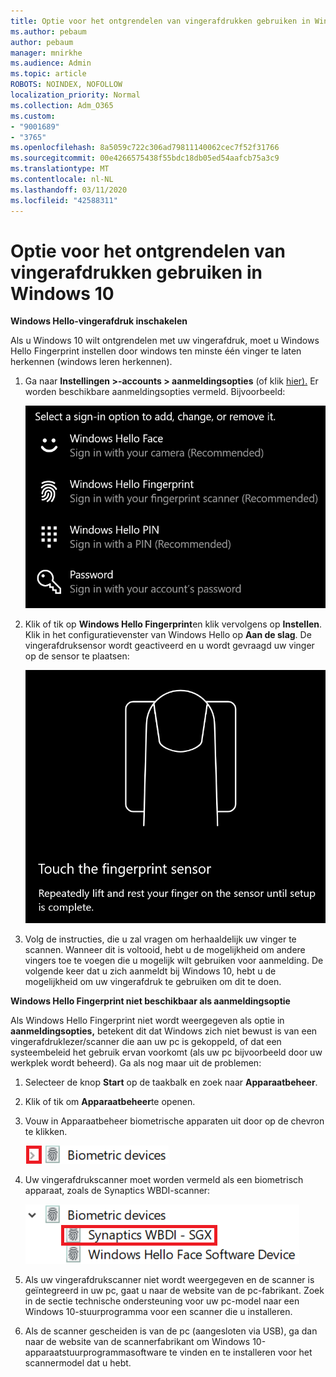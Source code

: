 ```yaml
---
title: Optie voor het ontgrendelen van vingerafdrukken gebruiken in Windows 10
ms.author: pebaum
author: pebaum
manager: mnirkhe
ms.audience: Admin
ms.topic: article
ROBOTS: NOINDEX, NOFOLLOW
localization_priority: Normal
ms.collection: Adm_O365
ms.custom:
- "9001689"
- "3765"
ms.openlocfilehash: 8a5059c722c306ad79811140062cec7f52f31766
ms.sourcegitcommit: 00e4266575438f55bdc18db05ed54aafcb75a3c9
ms.translationtype: MT
ms.contentlocale: nl-NL
ms.lasthandoff: 03/11/2020
ms.locfileid: "42588311"
---
```

# <a name="use-fingerprint-unlock-option-in-windows-10"></a>Optie voor het ontgrendelen van vingerafdrukken gebruiken in Windows 10

**Windows Hello-vingerafdruk inschakelen**

Als u Windows 10 wilt ontgrendelen met uw vingerafdruk, moet u Windows Hello Fingerprint instellen door windows ten minste één vinger te laten herkennen (windows leren herkennen). 

1. Ga naar **Instellingen >-accounts > aanmeldingsopties** (of klik [hier).](ms-settings:signinoptions?activationSource=GetHelp) Er worden beschikbare aanmeldingsopties vermeld. Bijvoorbeeld:

    ![Aanmeldingsopties.](media/sign-in-options.png)

2. Klik of tik op **Windows Hello Fingerprint**en klik vervolgens op **Instellen**. Klik in het configuratievenster van Windows Hello op **Aan de slag**. De vingerafdruksensor wordt geactiveerd en u wordt gevraagd uw vinger op de sensor te plaatsen:

   ![Vingerafdruksensor.](media/fingerprint-sensor.png)

3. Volg de instructies, die u zal vragen om herhaaldelijk uw vinger te scannen. Wanneer dit is voltooid, hebt u de mogelijkheid om andere vingers toe te voegen die u mogelijk wilt gebruiken voor aanmelding. De volgende keer dat u zich aanmeldt bij Windows 10, hebt u de mogelijkheid om uw vingerafdruk te gebruiken om dit te doen.

**Windows Hello Fingerprint niet beschikbaar als aanmeldingsoptie**

Als Windows Hello Fingerprint niet wordt weergegeven als optie in **aanmeldingsopties,** betekent dit dat Windows zich niet bewust is van een vingerafdruklezer/scanner die aan uw pc is gekoppeld, of dat een systeembeleid het gebruik ervan voorkomt (als uw pc bijvoorbeeld door uw werkplek wordt beheerd). Ga als nog maar uit de problemen: 

1. Selecteer de knop **Start** op de taakbalk en zoek naar **Apparaatbeheer**.

2. Klik of tik om **Apparaatbeheer**te openen.

3. Vouw in Apparaatbeheer biometrische apparaten uit door op de chevron te klikken.

   ![Biometrische apparaten.](media/biometric-devices.png)

4. Uw vingerafdrukscanner moet worden vermeld als een biometrisch apparaat, zoals de Synaptics WBDI-scanner:

   ![Biometrische apparaten.](media/biometric-devices-expanded.png)

5. Als uw vingerafdrukscanner niet wordt weergegeven en de scanner is geïntegreerd in uw pc, gaat u naar de website van de pc-fabrikant. Zoek in de sectie technische ondersteuning voor uw pc-model naar een Windows 10-stuurprogramma voor een scanner die u installeren.

6. Als de scanner gescheiden is van de pc (aangesloten via USB), ga dan naar de website van de scannerfabrikant om Windows 10-apparaatstuurprogrammasoftware te vinden en te installeren voor het scannermodel dat u hebt.

